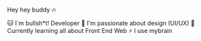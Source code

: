 Hey hey buddy 🔥

🐱 I`m bullsh*t! Developer
🎨 I'm passionate about design (UI/UX)
🌵 Currently learning all about Front End Web
⚡ I use mybrain
